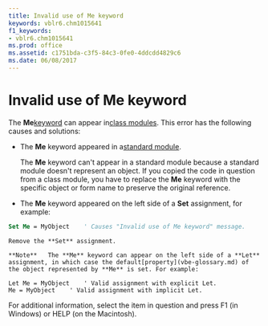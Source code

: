 ```yaml
---
title: Invalid use of Me keyword
keywords: vblr6.chm1015641
f1_keywords:
- vblr6.chm1015641
ms.prod: office
ms.assetid: c1751bda-c3f5-84c3-0fe0-4ddcdd4829c6
ms.date: 06/08/2017
---
```



# Invalid use of Me keyword

The **Me**[keyword](vbe-glossary.md) can appear in[class modules](vbe-glossary.md). This error has the following causes and solutions:



- The **Me** keyword appeared in a[standard module](vbe-glossary.md).
    
    The **Me** keyword can't appear in a standard module because a standard module doesn't represent an object. If you copied the code in question from a class module, you have to replace the **Me** keyword with the specific object or form name to preserve the original reference.
    
- The **Me** keyword appeared on the left side of a **Set** assignment, for example:
    
```vb
Set Me = MyObject    ' Causes "Invalid use of Me keyword" message. 

  ```


    Remove the **Set** assignment.
    
    **Note**   The **Me** keyword can appear on the left side of a **Let** assignment, in which case the default[property](vbe-glossary.md) of the object represented by **Me** is set. For example:




```
Let Me = MyObject    ' Valid assignment with explicit Let. 
Me = MyObject    ' Valid assignment with implicit Let. 

```

For additional information, select the item in question and press F1 (in Windows) or HELP (on the Macintosh).

